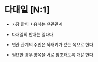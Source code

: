 # 다대일 [N:1]

- 가장 많이 사용하는 연관관계
- 다대일의 반대는 일대다

- 연관 관계의 주인은 외래키가 있는 쪽으로 한다
- 필요한 경우 양쪽을 서로 참조하도록 개발 한다